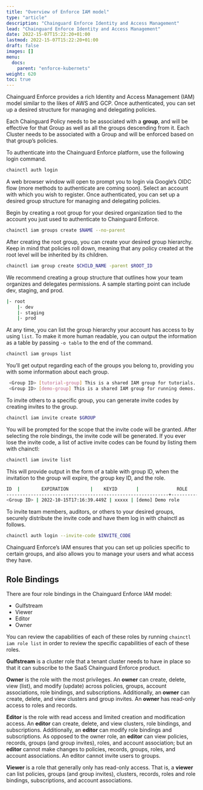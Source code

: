 ```yaml
---
title: "Overview of Enforce IAM model"
type: "article"
description: "Chainguard Enforce Identity and Access Management"
lead: "Chainguard Enforce Identity and Access Management"
date: 2022-15-07T15:22:20+01:00
lastmod: 2022-15-07T15:22:20+01:00
draft: false
images: []
menu:
  docs:
    parent: "enforce-kubernets"
weight: 620
toc: true
---
```


Chainguard Enforce provides a rich Identity and Access Management (IAM) model similar to the likes of AWS and GCP. Once authenticated, you can set up a desired structure for managing and delegating policies.

Each Chainguard Policy needs to be associated with a **group**, and will be effective for that Group as well as all the groups descending from it. Each Cluster needs to be associated with a Group and will be enforced based on that group’s policies.

To authenticate into the Chainguard Enforce platform, use the following login command.

```sh
chainctl auth login
```

A web browser window will open to prompt you to login via Google’s OIDC flow (more methods to authenticate are coming soon). Select an account with which you wish to register. Once authenticated, you can set up a desired group structure for managing and delegating policies.

Begin by creating a root group for your desired organization tied to the account you just used to authenticate to Chainguard Enforce.

```sh
chainctl iam groups create $NAME --no-parent
```

After creating the root group, you can create your desired group hierarchy. Keep in mind that policies roll down, meaning that any policy created at the root level will be inherited by its children.

```sh
chainctl iam group create $CHILD_NAME -parent $ROOT_ID
```

We recommend creating a group structure that outlines how your team organizes and delegates permissions.  A sample starting point can include dev, staging, and prod.

```sh
|- root
    |- dev
    |- staging
    |- prod
```

At any time, you can list the group hierarchy your account has access to by using `list`. To make it more human readable, you can output the information as a table by passing `-o table` to the end of the command.

```sh
chainctl iam groups list
```

You’ll get output regarding each of the groups you belong to, providing you with some information about each group.

```sh
 <Group ID> [tutorial-group] This is a shared IAM group for tutorials.
 <Group ID> [demo-group] This is a shared IAM group for running demos.
```

To invite others to a specific group, you can generate invite codes by creating invites to the group.

```sh
chainctl iam invite create $GROUP
```

You will be prompted for the scope that the invite code will be granted. After selecting the role bindings, the invite code will be generated.  If you ever lose the invite code, a list of active invite codes can be found by listing them with chainctl:

```sh
chainctl iam invite list
```

This will provide output in the form of a table with group ID, when the invitation to the group will expire, the group key ID, and the role.

```sh
ID  |        EXPIRATION        |    KEYID       |              ROLE
------------------------------------------------------------+--------------------------+--------------------------------------+---------------------------------
<Group ID> | 2022-10-15T17:16:39.449Z | xxxxx | [demo] Demo role
```

To invite team members, auditors, or others to your desired groups, securely distribute the invite code and have them log in with chainctl as follows.

```sh
chainctl auth login --invite-code $INVITE_CODE
```

Chainguard Enforce’s IAM ensures that you can set up policies specific to certain groups, and also allows you to manage your users and what access they have.

## Role Bindings

There are four role bindings in the Chainguard Enforce IAM model:
* Gulfstream
* Viewer
* Editor
* Owner

You can review the capabilities of each of these roles by running `chainctl iam role list` in order to review the specific capabilities of each of these roles.

**Gulfstream** is a cluster role that a tenant cluster needs to have in place so that it can subscribe to the SaaS Chainguard Enforce product.

**Owner** is the role with the most privileges. An **owner** can create, delete, view (list), and modify (update) across policies, groups, account associations, role bindings, and subscriptions. Additionally, an **owner** can create, delete, and view clusters and group invites. An **owner** has read-only access to roles and records.

**Editor** is the role with read access and limited creation and modification access. An **editor** can create, delete, and view clusters, role bindings, and subscriptions. Additionally, an **editor** can modify role bindings and subscriptions. As opposed to the owner role, an **editor** can view policies, records, groups (and group invites), roles, and account association; but an **editor** cannot make changes to policies, records, groups, roles, and account associations. An editor cannot invite users to groups.

**Viewer** is a role that generally only has read-only access. That is, a **viewer** can list policies, groups (and group invites), clusters, records, roles and role bindings, subscriptions, and account associations.


